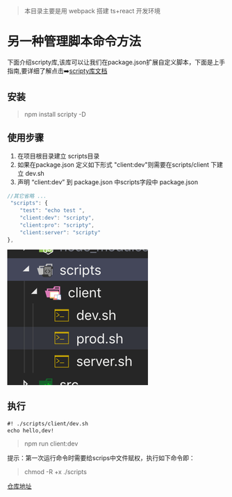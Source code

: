 > 本目录主要是用 webpack 搭建 ts+react 开发环境

# 另一种管理脚本命令方法
下面介绍scripty库,该库可以让我们在package.json扩展自定义脚本，下面是上手指南,要详细了解点击➡️[scripty库文档](https://github.com/testdouble/scripty)
## 安装
> npm install scripty -D
## 使用步骤
1. 在项目根目录建立 scripts目录
2. 如果在package.json 定义如下形式 "client:dev"则需要在scripts/client 下建立 dev.sh
3. 声明 “client:dev” 到 package.json 中scripts字段中
package.json
```javascript
//其它省略 ...
 "scripts": {
    "test": "echo test ",
    "client:dev": "scripty",
    "client:pro": "scripty",
    "client:server": "scripty"
},
```
![目录结构图](./content.png)

## 执行
```
#! ./scripts/client/dev.sh
echo hello,dev!
```
> npm run client:dev

提示：第一次运行命令时需要给scrips中文件赋权，执行如下命令即：
> chmod -R +x ./scripts

[仓库地址](https://github.com/cc7gs/frontEnd_note/tree/master/tools/webpack/ts-react-webpack)
